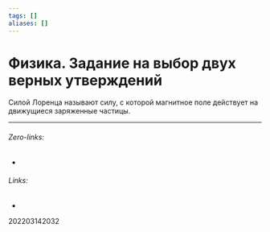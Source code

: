```yaml
---
tags: []
aliases: []
---
```

# Физика. Задание на выбор двух верных утверждений
Силой Лоренца называют силу, с которой магнитное поле действует на движущиеся заряженные частицы.
___
###### Zero-links:
-
###### Links:
-

202203142032